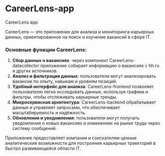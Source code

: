 # CareerLens-app
CareerLens app

CareerLens — это приложение для анализа и мониторинга карьерных данных, ориентированное на поиск и изучение вакансий в сфере IT. 

### Основные функции CareerLens:
1. **Сбор данных о вакансиях**: через компонент CareerLens-datacollector приложение собирает информацию о вакансиях с hh.ru и других источников. 
2. **Анализ и фильтрация данных**: пользователи могут анализировать вакансии по опыту, навыкам и уровням позиций.
3. **Удобный интерфейс для анализа**: CareerLens-frontend позволяет пользователю легко исследовать данные, используя графики и фильтры, чтобы отслеживать карьерные тренды.
4. **Микросервисная архитектура**: CareerLens-backend обрабатывает данные и управляет запросами, что обеспечивает масштабируемость и надёжность.
5. **Обновления и уведомления**: пользователи могут получать уведомления о новых вакансиях и изменениях на рынке труда через систему сообщений.

Приложение предоставляет компании и соискателям ценные аналитические возможности для построения карьерных траекторий в быстро развивающейся области IT.
